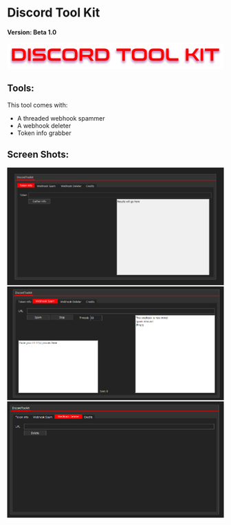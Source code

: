 # Discord Tool Kit
#### Version: Beta 1.0

![alt text](https://github.com/Kami147/DiscordToolKit/blob/main/DiscordToolkit/banner.png)

## Tools:
This tool comes with:
* A threaded webhook spammer
* A webhook deleter
* Token info grabber

## Screen Shots:
![alt text](https://github.com/Kami147/DiscordToolKit/blob/main/DiscordToolkit/images/Screenshot_1.png)
![alt text](https://github.com/Kami147/DiscordToolKit/blob/main/DiscordToolkit/images/Screenshot_2.png)
![alt text](https://github.com/Kami147/DiscordToolKit/blob/main/DiscordToolkit/images/Screenshot_3.png)
